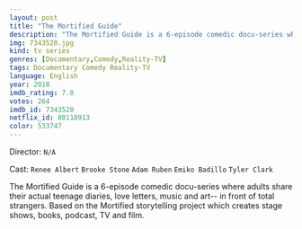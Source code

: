 ```yaml
---
layout: post
title: "The Mortified Guide"
description: "The Mortified Guide is a 6-episode comedic docu-series where adults share their actual teenage diaries, love letters, music and art-- in front of total strangers. Based on the Mortified storytelling project which creates stage shows, books, podcast, TV and film..."
img: 7343520.jpg
kind: tv series
genres: [Documentary,Comedy,Reality-TV]
tags: Documentary Comedy Reality-TV 
language: English
year: 2018
imdb_rating: 7.8
votes: 264
imdb_id: 7343520
netflix_id: 80118913
color: 533747
---
```

Director: `N/A`  

Cast: `Renee Albert` `Brooke Stone` `Adam Ruben` `Emiko Badillo` `Tyler Clark` 

The Mortified Guide is a 6-episode comedic docu-series where adults share their actual teenage diaries, love letters, music and art-- in front of total strangers. Based on the Mortified storytelling project which creates stage shows, books, podcast, TV and film.
